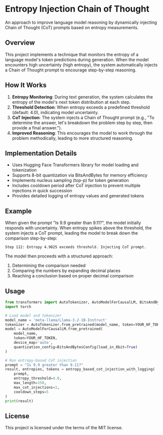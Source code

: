 # Entropy Injection Chain of Thought

An approach to improve language model reasoning by dynamically injecting Chain of Thought (CoT) prompts based on entropy measurements.

## Overview

This project implements a technique that monitors the entropy of a language model's token predictions during generation. When the model encounters high uncertainty (high entropy), the system automatically injects a Chain of Thought prompt to encourage step-by-step reasoning.

## How It Works

1. **Entropy Monitoring**: During text generation, the system calculates the entropy of the model's next token distribution at each step.
2. **Threshold Detection**: When entropy exceeds a predefined threshold (default: 4.0), indicating model uncertainty.
3. **CoT Injection**: The system injects a Chain of Thought prompt (e.g., "To determine the answer, let's breakdown the problem step by step, then provide a final answer.").
4. **Improved Reasoning**: This encourages the model to work through the problem methodically, leading to more structured reasoning.

## Implementation Details

- Uses Hugging Face Transformers library for model loading and tokenization
- Supports 8-bit quantization via BitsAndBytes for memory efficiency
- Implements nucleus sampling (top-p) for token generation
- Includes cooldown period after CoT injection to prevent multiple injections in quick succession
- Provides detailed logging of entropy values and generated tokens

## Example

When given the prompt "Is 9.9 greater than 9.11?", the model initially responds with uncertainty. When entropy spikes above the threshold, the system injects a CoT prompt, leading the model to break down the comparison step-by-step:

```
Step 112: Entropy 4.9825 exceeds threshold. Injecting CoT prompt.
```

The model then proceeds with a structured approach:
1. Determining the comparison needed
2. Comparing the numbers by expanding decimal places
3. Reaching a conclusion based on proper decimal comparison

## Usage

```python
from transformers import AutoTokenizer, AutoModelForCausalLM, BitsAndBytesConfig
import torch

# Load model and tokenizer
model_name = 'meta-llama/Llama-3.2-1B-Instruct'
tokenizer = AutoTokenizer.from_pretrained(model_name, token=YOUR_HF_TOKEN)
model = AutoModelForCausalLM.from_pretrained(
    model_name,
    token=YOUR_HF_TOKEN,
    device_map='auto',
    quantization_config=BitsAndBytesConfig(load_in_8bit=True)
)

# Run entropy-based CoT injection
prompt = "Is 9.9 greater than 9.11?"
result, entropies, tokens = entropy_based_cot_injection_with_logging(
    prompt, 
    entropy_threshold=4.0,
    max_length=150,
    max_cot_injections=1,
    cooldown_steps=5
)
print(result)
```
## License

This project is licensed under the terms of the MIT license.
